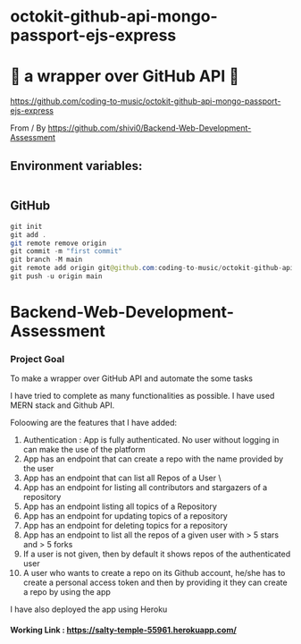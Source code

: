 # octokit-github-api-mongo-passport-ejs-express

# 🚀 a wrapper over GitHub API 🚀

https://github.com/coding-to-music/octokit-github-api-mongo-passport-ejs-express

From / By https://github.com/shivi0/Backend-Web-Development-Assessment

## Environment variables:

```java

```

## GitHub

```java
git init
git add .
git remote remove origin
git commit -m "first commit"
git branch -M main
git remote add origin git@github.com:coding-to-music/octokit-github-api-mongo-passport-ejs-express.git
git push -u origin main
```

# Backend-Web-Development-Assessment

### Project Goal

To make a wrapper over GitHub API and automate the some tasks

I have tried to complete as many functionalities as possible. I have used MERN stack and Github API.

Foloowing are the features that I have added:<br>

1. Authentication : App is fully authenticated. No user without logging in can make the use of the platform
2. App has an endpoint that can create a repo with the name provided by the user
3. App has an endpoint that can list all Repos of a User \
4. App has an endpoint for listing all contributors and stargazers of a repository
5. App has an endpoint listing all topics of a Repository
6. App has an endpoint for updating topics of a repository
7. App has an endpoint for deleting topics for a repository
8. App has an endpoint to list all the repos of a given user with > 5 stars and > 5 forks
9. If a user is not given, then by default it shows repos of the authenticated user
10. A user who wants to create a repo on its Github account, he/she has to create a personal access token and then by providing it they can create a repo by using the app

I have also deployed the app using Heroku <br>

#### Working Link : https://salty-temple-55961.herokuapp.com/
